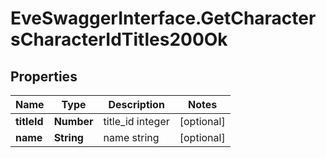 # EveSwaggerInterface.GetCharactersCharacterIdTitles200Ok

## Properties
Name | Type | Description | Notes
------------ | ------------- | ------------- | -------------
**titleId** | **Number** | title_id integer | [optional] 
**name** | **String** | name string | [optional] 


